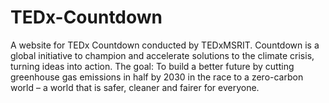 # TEDx-Countdown
A website for TEDx Countdown conducted by TEDxMSRIT. Countdown is a global initiative to champion and accelerate solutions to the climate crisis, turning ideas into action. The goal: To build a better future by cutting greenhouse gas emissions in half by 2030 in the race to a zero-carbon world – a world that is safer, cleaner and fairer for everyone.
